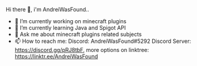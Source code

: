 Hi there 👋, i'm AndreiWasFound..

- 🔭 I’m currently working on minecraft plugins
- 🌱 I’m currently learning Java and Spigot API
- 💬 Ask me about minecraft plugins related subjects 
- 📫 How to reach me: Discord: AndreiWasFound#5292        Discord Server: https://discord.gg/pRJ8tbF, more options on linktree: https://linktr.ee/AndreiWasFound
